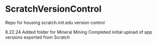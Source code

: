 # ScratchVersionControl
Repo for housing scratch.mit.edu version control

8.22.24
Added folder for Mineral Mining
Completed initial upload of app versions exported from Scratch
